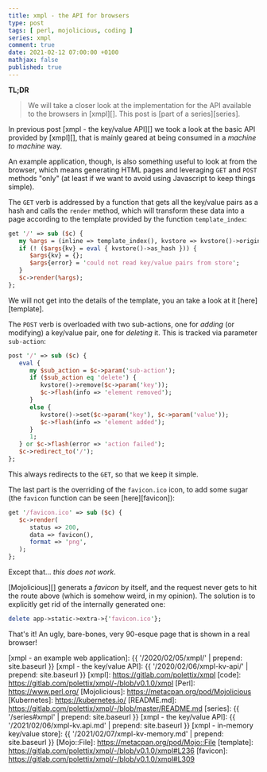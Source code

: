 ```yaml
---
title: xmpl - the API for browsers
type: post
tags: [ perl, mojolicious, coding ]
series: xmpl
comment: true
date: 2021-02-12 07:00:00 +0100
mathjax: false
published: true
---
```


**TL;DR**

> We will take a closer look at the implementation for the API available
> to the browsers in [xmpl][]. This post is [part of a series][series].

In previous post [xmpl - the key/value API][] we took a look at the
basic API provided by [xmpl][], that is mainly geared at being consumed
in a *machine to machine* way.

An example application, though, is also something useful to look at from
the browser, which means generating HTML pages and leveraging `GET` and
`POST` methods "only" (at least if we want to avoid using Javascript to
keep things simple).

The `GET` verb is addressed by a function that gets all the key/value
pairs as a hash and calls the `render` method, which will transform
these data into a page according to the template provided by the
function `template_index`:

```perl
get '/' => sub ($c) {
   my %args = (inline => template_index(), kvstore => kvstore()->origin);
   if (! ($args{kv} = eval { kvstore()->as_hash })) {
      $args{kv} = {};
      $args{error} = 'could not read key/value pairs from store';
   }
   $c->render(%args);
};
```

We will not get into the details of the template, you an take a look at
it [here][template].

The `POST` verb is overloaded with two sub-actions, one for *adding* (or
modifying) a key/value pair, one for *deleting* it. This is tracked via
parameter `sub-action`:

```perl
post '/' => sub ($c) {
   eval {
      my $sub_action = $c->param('sub-action');
      if ($sub_action eq 'delete') {
         kvstore()->remove($c->param('key'));
         $c->flash(info => 'element removed');
      }
      else {
         kvstore()->set($c->param('key'), $c->param('value'));
         $c->flash(info => 'element added');
      }
      1;
   } or $c->flash(error => 'action failed');
   $c->redirect_to('/');
};
```

This always redirects to the `GET`, so that we keep it simple.

The last part is the overriding of the `favicon.ico` icon, to add some
sugar (the `favicon` function can be seen [here][favicon]):

```perl
get '/favicon.ico' => sub ($c) {
   $c->render(
      status => 200,
      data => favicon(),
      format => 'png',
   );
};
```

Except that... *this does not work*.

[Mojolicious][] generats a *favicon* by itself, and the request never
gets to hit the route above (which is somehow weird, in my opinion). The
solution is to explicitly get rid of the internally generated one:

```perl
delete app->static->extra->{'favicon.ico'};
```

That's it! An ugly, bare-bones, very 90-esque page that is shown in a
real browser!


[xmpl - an example web application]: {{ '/2020/02/05/xmpl/' | prepend: site.baseurl }}
[xmpl - the key/value API]: {{ '/2020/02/06/xmpl-kv-api/' | prepend: site.baseurl }}
[xmpl]: https://gitlab.com/polettix/xmpl
[code]: https://gitlab.com/polettix/xmpl/-/blob/v0.1.0/xmpl
[Perl]: https://www.perl.org/
[Mojolicious]: https://metacpan.org/pod/Mojolicious
[Kubernetes]: https://kubernetes.io/
[README.md]: https://gitlab.com/polettix/xmpl/-/blob/master/README.md
[series]: {{ '/series#xmpl' | prepend: site.baseurl }}
[xmpl - the key/value API]: {{ '/2021/02/06/xmpl-kv.api.md' | prepend: site.baseurl }}
[xmpl - in-memory key/value store]: {{ '/2021/02/07/xmpl-kv-memory.md' | prepend: site.baseurl }}
[Mojo::File]: https://metacpan.org/pod/Mojo::File
[template]: https://gitlab.com/polettix/xmpl/-/blob/v0.1.0/xmpl#L236
[favicon]: https://gitlab.com/polettix/xmpl/-/blob/v0.1.0/xmpl#L309

